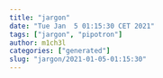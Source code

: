 ```yaml
---
title: "jargon"
date: "Tue Jan  5 01:15:30 CET 2021"
tags: ["jargon", "pipotron"]
author: m1ch3l
categories: ["generated"]
slug: "jargon/2021-01-05-01:15:30"
---
```



